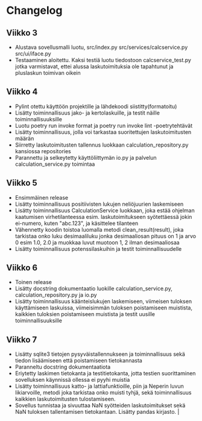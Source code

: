 # Changelog

## Viikko 3
- Alustava sovellusmalli luotu, src/index.py src/services/calcservice.py src/ui/iface.py
- Testaaminen aloitettu.  Kaksi testiä luotu tiedostoon calcservice_test.py jotka varmistavat, ettei alussa laskutoimituksia ole tapahtunut ja pluslaskun toimivan oikein

## Viikko 4
- Pylint otettu käyttöön projektille ja lähdekoodi siistitty(formatoitu)
- Lisätty toiminnallisuus jako- ja kertolaskuille, ja testit näille toiminnallisuuksille
- Luotu poetry run invoke format ja poetry run invoke lint -poetrytehtävät
- Lisätty toiminnallisuus, jolla voi tarkastaa suoritettujen laskutoimitusten määrän
- Siirretty laskutoimitusten tallennus luokkaan calculation_repository.py kansiossa repositories
- Parannettu ja selkeytetty käyttöliittymän io.py ja palvelun calculation_service.py toimintaa

## Viikko 5
- Ensimmäinen release
- Lisätty toiminnallisuus positiivisten lukujen neliöjuurien laskemiseen
- Lisätty toiminnallisuus CalculationService luokkaan, joka estää ohjelman kaatumisen virhetilanteessa esim. laskutoimitukseen syötettäessä jokin ei-numero, kuten "abc.123", ja käsittelee tilanteen
- Vähennetty koodin toistoa luomalla metodi clean_result(result), joka tarkistaa onko luku desimaaliluku jonka desimaaliosan pituus on 1 ja arvo 0 esim 1.0, 2.0 ja muokkaa luvut muotoon 1, 2 ilman desimaaliosaa
- Lisätty toiminnallisuus potenssilaskuihin ja testit toiminnallisuudelle

## Viikko 6
- Toinen release
- Lisätty docstring dokumentaatio luokille calculation_service.py, calculation_repository.py ja io.py
- Lisätty toiminnallisuus käänteislukujen laskemiseen, viimeisen tuloksen käyttämiseen laskuissa, viimeisimmän tuloksen poistamiseen muistista, kaikkien tuloksien poistamiseen muistista ja testit uusille toiminnallisuuksille

## Viikko 7
- Lisätty sqlite3 tietojen pysyväistallennukseen ja toiminnallisuus sekä tiedon lisäämiseen että poistamiseen tietokannasta
- Paranneltu docstring dokumentaatiota
- Eriytetty laskimen tietokanta ja testitietokanta, jotta testien suorittaminen sovelluksen käynnissä ollessa ei pyyhi muistia
- Lisätty toiminnallisuus katto- ja lattiafunktioille, piin ja Neperin luvun likiarvoille, metodi joka tarkistaa onko muisti tyhjä, sekä toiminnallisuus kaikkien laskutoimitusten tulostamiseen.
- Sovellus tunnistaa ja sivuuttaa NaN syötteiden laskutoimitukset sekä NaN tuloksen tallentamisen tietokantaan. Lisätty pandas kirjasto. |
